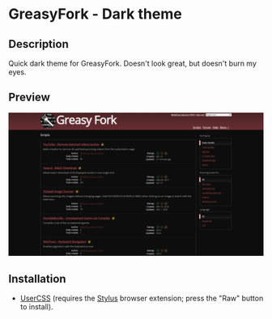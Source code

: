 # GreasyFork - Dark theme

## Description

Quick dark theme for GreasyFork. Doesn't look great, but doesn't burn my eyes.

## Preview

![Preview](preview.png)

## Installation

- [UserCSS](./greasyfork-dark.user.css) (requires the [Stylus](https://github.com/openstyles/stylus#releases) browser extension; press the "Raw" button to install).